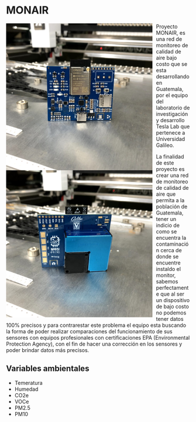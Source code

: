 <h1> MONAIR </h1>
	<div style="max-width: 800px; display: inline;" class="img";>
 			<img src="/img/FrontMonair.jpg" alt="Markdown Monster icon" style="float: left; margin-right: 10px; max-width: 400px" />
 	</div>
 	<div>	
 			<img src="/img/BackMonair.jpg" alt="Markdown Monster icon" style="float: left; margin-right: 10px; max-width: 400px" />
	</div>
 <div>	
 	<p>	
		Proyecto MONAIR, es una red de monitoreo de calidad de aire bajo costo que se esta desarrollando en Guatemala, por el equipo del laboratorio de investigación y desarrollo Tesla Lab que pertenece a Universidad Galileo.
	</p>
	<p>
 		La finalidad de este proyecto es crear una red de monitoreo de calidad de aire que permita a la población de Guatemala, tener un indicio de como se encuentra la contaminación cerca de donde se encuentre instaldo el monitor, sabemos perfectamente que al ser un dispositivo de bajo costo no podemos tener datos 100% precisos y para contrarestar este problema el equipo esta buscando la forma de poder realizar comparaciones del funcionamiento de sus sensores con equipos profesionales con certificaciones EPA (Environmental Protection Agency), con el fin de hacer una corrección en los sensores y poder brindar datos más precisos.
 	</p>
</div>

	
<h2 > Variables ambientales </h2>

<ul>
  <li>Temeratura</li>
  <li>Humedad</li>
  <li>CO2e</li>
  <li>VOCe</li>
  <li>PM2.5</li>
  <li>PM10</li>
</ul>  
